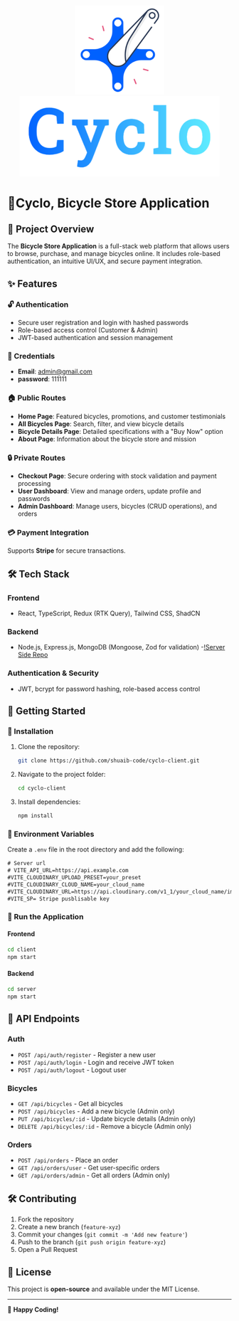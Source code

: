<p align="center">
  <img 
    src="https://raw.githubusercontent.com/shuaib-code/cyclo/main/src/assets/crank1.png" 
    alt="Cyclo Logo" 
    width="200" 
    height="200"
    style="display: inline-block; margin-right: 0;"
  >
  <img 
    src="https://raw.githubusercontent.com/shuaib-code/cyclo/main/src/assets/cyclo-logo.png" 
    alt="Cyclo text Logo"
     width="450"
    style="display: inline-block;"
  >
</p>

# 🚴Cyclo, Bicycle Store Application

## 📌 Project Overview

The **Bicycle Store Application** is a full-stack web platform that allows users to browse, purchase, and manage bicycles online. It includes role-based authentication, an intuitive UI/UX, and secure payment integration.

## ✨ Features

### 🔓 Authentication

- Secure user registration and login with hashed passwords
- Role-based access control (Customer & Admin)
- JWT-based authentication and session management

### 🪪 Credentials

- **Email**: admin@gmail.com
- **password**: 111111

### 🏠 Public Routes

- **Home Page**: Featured bicycles, promotions, and customer testimonials
- **All Bicycles Page**: Search, filter, and view bicycle details
- **Bicycle Details Page**: Detailed specifications with a "Buy Now" option
- **About Page**: Information about the bicycle store and mission

### 🔒 Private Routes

- **Checkout Page**: Secure ordering with stock validation and payment processing
- **User Dashboard**: View and manage orders, update profile and passwords
- **Admin Dashboard**: Manage users, bicycles (CRUD operations), and orders

### 💳 Payment Integration

Supports **Stripe** for secure transactions.

## 🛠️ Tech Stack

### **Frontend**

- React, TypeScript, Redux (RTK Query), Tailwind CSS, ShadCN

### **Backend**

- Node.js, Express.js, MongoDB (Mongoose, Zod for validation) -[!Server Side Repo](https://github.com/shuaib-code/cyclo-server)

### **Authentication & Security**

- JWT, bcrypt for password hashing, role-based access control

## 🚀 Getting Started

### 🔧 Installation

1. Clone the repository:
   ```sh
   git clone https://github.com/shuaib-code/cyclo-client.git
   ```
2. Navigate to the project folder:
   ```sh
   cd cyclo-client
   ```
3. Install dependencies:
   ```sh
   npm install
   ```

### 🔑 Environment Variables

Create a `.env` file in the root directory and add the following:

```
# Server url
# VITE_API_URL=https://api.example.com
#VITE_CLOUDINARY_UPLOAD_PRESET=your_preset
#VITE_CLOUDINARY_CLOUD_NAME=your_cloud_name
#VITE_CLOUDINARY_URL=https://api.cloudinary.com/v1_1/your_cloud_name/image/upload
#VITE_SP= Stripe pusblisable key
```

### 🚀 Run the Application

#### **Frontend**

```sh
cd client
npm start
```

#### **Backend**

```sh
cd server
npm start
```

## 📜 API Endpoints

### **Auth**

- `POST /api/auth/register` - Register a new user
- `POST /api/auth/login` - Login and receive JWT token
- `POST /api/auth/logout` - Logout user

### **Bicycles**

- `GET /api/bicycles` - Get all bicycles
- `POST /api/bicycles` - Add a new bicycle (Admin only)
- `PUT /api/bicycles/:id` - Update bicycle details (Admin only)
- `DELETE /api/bicycles/:id` - Remove a bicycle (Admin only)

### **Orders**

- `POST /api/orders` - Place an order
- `GET /api/orders/user` - Get user-specific orders
- `GET /api/orders/admin` - Get all orders (Admin only)

## 🛠️ Contributing

1. Fork the repository
2. Create a new branch (`feature-xyz`)
3. Commit your changes (`git commit -m 'Add new feature'`)
4. Push to the branch (`git push origin feature-xyz`)
5. Open a Pull Request

## 📄 License

This project is **open-source** and available under the MIT License.

---

🚴 **Happy Coding!**
